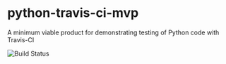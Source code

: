# python-travis-ci-mvp
A minimum viable product for demonstrating testing of Python code with Travis-CI


<img src="https://travis-ci.org/pconrad/python-travis-ci-mvp.svg?branch=master" alt="Build Status">
